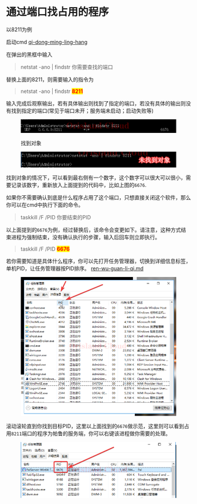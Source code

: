 # 通过端口找占用的程序

以8211为例

启动cmd [qi-dong-ming-ling-hang](qi-dong-ming-ling-hang/ "mention")

在弹出的黑框中输入

> netstat -ano | findstr 你需要查找的端口

替换上面的8211，则需要输入的指令为

> netstat -ano | findstr <mark style="color:red;">**8211**</mark>

输入完成后观察输出，若有具体输出则找到了指定的端口，若没有具体的输出则没有找到指定的端口(常见于端口未开；服务端未启动；启动失败等)

<figure><img src="../.gitbook/assets/mstsc_SywXVyk78L.png" alt=""><figcaption><p>找到对象</p></figcaption></figure>

<figure><img src="../.gitbook/assets/image (1) (1).png" alt=""><figcaption></figcaption></figure>

找到对象的情况下，可以看到最右侧有一个数字，这个数字可以很大可以很小，需要记录该数字，重新放入上面提到的代码中，比如上图的`6676`.

如果你不需要确认到底是什么程序占用了这个端口，只想直接关闭这个软件，那么你可以在cmd中执行下面的命令。

> taskkill /F /PID 你要结束的PID

以上面提到的`6676`为例，经过替换后，该命令会变更如下。请注意，这种方式结束进程为强制结束，没有确认执行的步骤，输入后回车则立即执行。

> taskkill /F /PID <mark style="color:red;">**6676**</mark>

若你需要知道是具体什么程序，你可以先打开任务管理器，切换到详细信息标签，单机PID，让任务管理器按PID排序。 [ren-wu-guan-li-qi.md](ren-wu-guan-li-qi.md "mention")

<figure><img src="../.gitbook/assets/mstsc_sjDKslHC01.png" alt=""><figcaption></figcaption></figure>

滚动滚轮直到你找到目标PID，这里以上面找到的`6676`做示范，这里则可以看到占用`8211`端口的程序为帕鲁的服务端，你可以右键该进程做你需要的处理。

<figure><img src="../.gitbook/assets/mstsc_ZBXO92JlGM.png" alt=""><figcaption></figcaption></figure>
